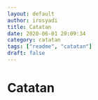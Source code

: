 ```yaml
---
layout: default
author: irosyadi
title: Catatan
date: 2020-06-01 20:09:34
category: catatan
tags: ["readme", "catatan"]
draft: false
---
```


# Catatan